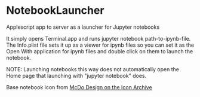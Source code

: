# NotebookLauncher
Applescript app to server as a launcher for Jupyter notebooks

It simply opens Terminal.app and runs jupyter notebook path-to-ipynb-file.  The Info.plist
file sets it up as a viewer for ipynb files so you can set it as the Open With application
for ipynb files and double click on them to launch the notebook.

NOTE: Launching notebooks this way does not automatically open the Home page that 
launching with "jupyter notebook" does.

Base notebook icon from [McDo Design on the Icon Archive](http://www.iconarchive.com/artist/mcdo-design.html) 

